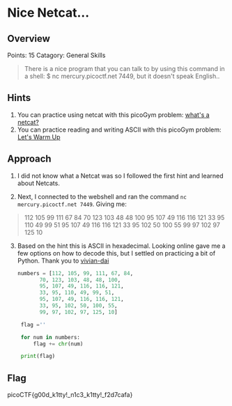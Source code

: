 # Nice Netcat...

## Overview

Points: 15
Catagory: General Skills

>There is a nice program that you can talk to by using this command in a shell: $ nc mercury.picoctf.net 7449, but it doesn't speak English..

## Hints

1. You can practice using netcat with this picoGym problem: [what's a netcat?](https://play.picoctf.org/practice/challenge/34)
2. You can practice reading and writing ASCII with this picoGym problem: [Let's Warm Up](https://play.picoctf.org/practice/challenge/22)

## Approach

1. I did not know what a Netcat was so I followed the first hint and learned about Netcats.

2. Next, I connected to the webshell and ran the command `nc mercury.picoctf.net 7449`. Giving me:
>112 
105 
99 
111 
67 
84 
70 
123 
103 
48 
48 
100 
95 
107 
49 
116 
116 
121 
33 
95 
110 
49 
99 
51 
95 
107 
49 
116 
116 
121 
33 
95 
102 
50 
100 
55 
99 
97 
102 
97 
125 
10

3. Based on the hint this is ASCII in hexadecimal. Looking online gave me a few options on how to decode this, but I settled on practicing a bit of Python.
   Thank you to [vivian-dai](https://github.com/vivian-dai/PicoCTF2021-Writeup/blob/main/General%20Skills/Nice%20netcat/Nice%20netcat.md?plain=1)
   ```Python
   numbers = [112, 105, 99, 111, 67, 84,
          70, 123, 103, 48, 48, 100,
          95, 107, 49, 116, 116, 121,
          33, 95, 110, 49, 99, 51,
          95, 107, 49, 116, 116, 121,
          33, 95, 102, 50, 100, 55,
          99, 97, 102, 97, 125, 10]

    flag =''

    for num in numbers:
        flag += chr(num)

    print(flag)
    ```

## Flag
picoCTF{g00d_k1tty!_n1c3_k1tty!_f2d7cafa}
